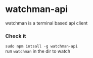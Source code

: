 # watchman-api

watchman is a terminal based api client <br />

### Check it

`sudo npm intsall -g watchman-api` <br/>
run `watchman` in the dir to watch <br/>
